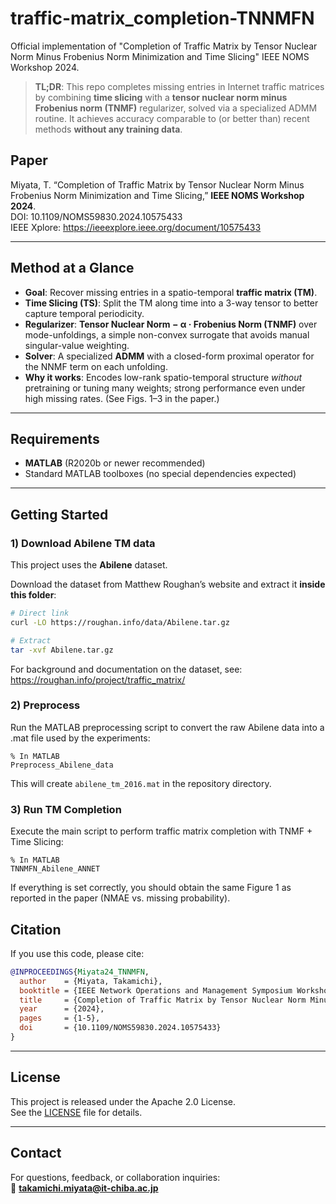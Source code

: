 # traffic-matrix_completion-TNNMFN
Official implementation of "Completion of Traffic Matrix by Tensor Nuclear Norm Minus Frobenius Norm Minimization and Time Slicing" IEEE NOMS Workshop 2024.


> **TL;DR**: This repo completes missing entries in Internet traffic matrices by combining **time slicing** with a **tensor nuclear norm minus Frobenius norm (TNMF)** regularizer, solved via a specialized ADMM routine. It achieves accuracy comparable to (or better than) recent methods **without any training data**.

## Paper
Miyata, T. “Completion of Traffic Matrix by Tensor Nuclear Norm Minus Frobenius Norm Minimization and Time Slicing,” **IEEE NOMS Workshop 2024**.  
DOI: 10.1109/NOMS59830.2024.10575433  
IEEE Xplore: https://ieeexplore.ieee.org/document/10575433

---

## Method at a Glance
- **Goal**: Recover missing entries in a spatio-temporal **traffic matrix (TM)**.
- **Time Slicing (TS)**: Split the TM along time into a 3-way tensor to better capture temporal periodicity.
- **Regularizer**: **Tensor Nuclear Norm − α · Frobenius Norm (TNMF)** over mode-unfoldings, a simple non-convex surrogate that avoids manual singular-value weighting.
- **Solver**: A specialized **ADMM** with a closed-form proximal operator for the NNMF term on each unfolding.
- **Why it works**: Encodes low-rank spatio-temporal structure *without* pretraining or tuning many weights; strong performance even under high missing rates. (See Figs. 1–3 in the paper.)

---

## Requirements
- **MATLAB** (R2020b or newer recommended)
- Standard MATLAB toolboxes (no special dependencies expected)

---
## Getting Started

### 1) Download Abilene TM data
This project uses the **Abilene** dataset.

Download the dataset from Matthew Roughan’s website and extract it **inside this folder**:
```bash
# Direct link
curl -LO https://roughan.info/data/Abilene.tar.gz

# Extract
tar -xvf Abilene.tar.gz
```
For background and documentation on the dataset, see: https://roughan.info/project/traffic_matrix/


### 2) Preprocess

Run the MATLAB preprocessing script to convert the raw Abilene data into a .mat file used by the experiments:

```
% In MATLAB
Preprocess_Abilene_data
```

This will create `abilene_tm_2016.mat` in the repository directory.

###  3) Run TM Completion

Execute the main script to perform traffic matrix completion with TNMF + Time Slicing:
```
% In MATLAB
TNNMFN_Abilene_ANNET
```
If everything is set correctly, you should obtain the same Figure 1 as reported in the paper (NMAE vs. missing probability).

## Citation
If you use this code, please cite:

```bibtex
@INPROCEEDINGS{Miyata24_TNNMFN,
  author    = {Miyata, Takamichi},
  booktitle = {IEEE Network Operations and Management Symposium Workshop},
  title     = {Completion of Traffic Matrix by Tensor Nuclear Norm Minus Frobenius Norm Minimization and Time Slicing},
  year      = {2024},
  pages     = {1-5},
  doi       = {10.1109/NOMS59830.2024.10575433}
}
```

---

## License
This project is released under the Apache 2.0 License.  
See the [LICENSE](./LICENSE) file for details.

---

## Contact
For questions, feedback, or collaboration inquiries:  
📧 **takamichi.miyata@it-chiba.ac.jp**
